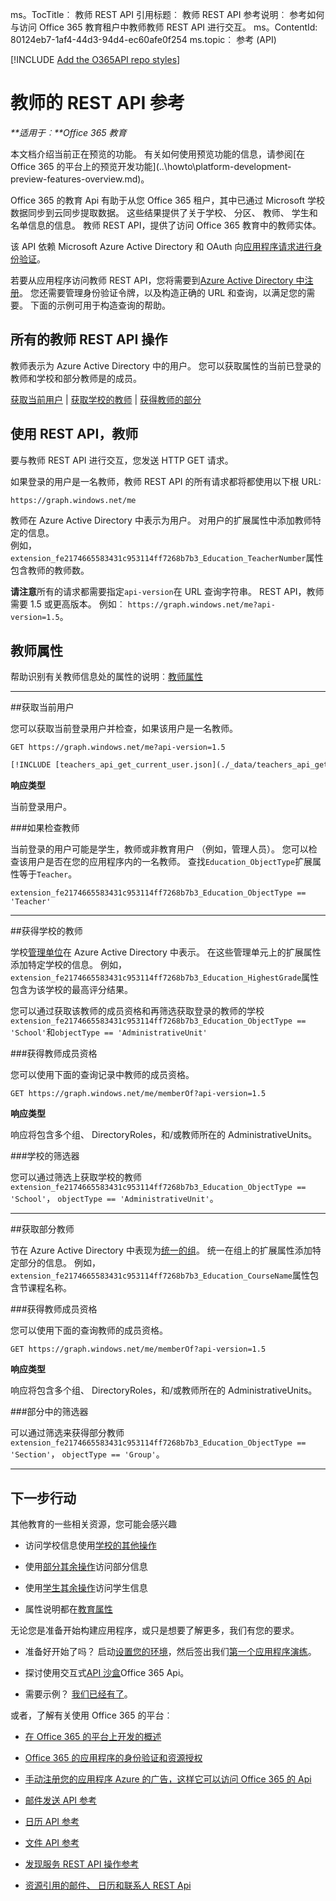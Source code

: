ms。TocTitle︰ 教师 REST API 引用标题︰ 教师 REST API 参考说明︰ 参考如何与访问 Office 365 教育租户中教师教师 REST API 进行交互。
ms。ContentId: 80124eb7-1af4-44d3-94d4-ec60afe0f254 ms.topic︰ 参考 (API)

[!INCLUDE [Add the O365API repo styles](../includes/controls/addo365apistyles.html)]



# <a name="teachers-rest-api-reference"></a>教师的 REST API 参考
    
 _**适用于︰**Office 365 教育_
<p class="previewnote">本文档介绍当前正在预览的功能。 有关如何使用预览功能的信息，请参阅[在 Office 365 的平台上的预览开发功能](..\howto\platform-development-preview-features-overview.md)。</p>


<a name="Overview"> </a>Office 365 的教育 Api 有助于从您 Office 365 租户，其中已通过 Microsoft 学校数据同步到云同步提取数据。 这些结果提供了关于学校、 分区、 教师、 学生和名单信息的信息。 教师 REST API，提供了访问 Office 365 教育中的教师实体。

该 API 依赖 Microsoft Azure Active Directory 和 OAuth 向[应用程序请求进行身份验证](..\howto\common-app-authentication-tasks.md)。
 
若要从应用程序访问教师 REST API，您将需要到[Azure Active Directory 中注册](https://azure.microsoft.com/en-us/documentation/articles/active-directory-integrating-applications/#adding-an-application)。
您还需要管理身份验证令牌，以及构造正确的 URL 和查询，以满足您的需要。 下面的示例可用于构造查询的帮助。

<!-- Add Extension Properties and Data-Model-->

## <a name="all-teachers-rest-api-operations"></a>所有的教师 REST API 操作

<a name="TeacherOperations"></a>教师表示为 Azure Active Directory 中的用户。 您可以获取属性的当前已登录的教师和学校和部分教师是的成员。


[获取当前用户](#GetCurrentUser) | [获取学校的教师](#GetTeacherSchool) | [获得教师的部分](#GetTeacherSections) 


## <a name="use-the-teachers-rest-api"></a>使用 REST API，教师

要与教师 REST API 进行交互，您发送 HTTP GET 请求。

如果登录的用户是一名教师，教师 REST API 的所有请求都将都使用以下根 URL:

`https://graph.windows.net/me`

教师在 Azure Active Directory 中表示为用户。 对用户的扩展属性中添加教师特定的信息。  
例如，`extension_fe2174665583431c953114ff7268b7b3_Education_TeacherNumber`属性包含教师的教师数。

**请注意**所有的请求都需要指定`api-version`在 URL 查询字符串。 REST API，教师需要 1.5 或更高版本。 例如︰ `https://graph.windows.net/me?api-version=1.5`。   

## <a name="teacher-attributes"></a>教师属性

帮助识别有关教师信息处的属性的说明︰[教师属性](education-rest-attributes.md#TeacherAttributes)

****

<a name="GetCurrentUser"> </a>
##<a name="get-current-user"></a>获取当前用户

您可以获取当前登录用户并检查，如果该用户是一名教师。

```no-highlight
GET https://graph.windows.net/me?api-version=1.5
```

```REST
[!INCLUDE [teachers_api_get_current_user.json](./_data/teachers_api_get_current_user.json)]
```

 **响应类型**

当前登录用户。

###<a name="check-if-teacher"></a>如果检查教师

当前登录的用户可能是学生，教师或非教育用户 （例如，管理人员）。 您可以检查该用户是否在您的应用程序内的一名教师。 查找`Education_ObjectType`扩展属性等于`Teacher`。

```no-highlight
extension_fe2174665583431c953114ff7268b7b3_Education_ObjectType == 'Teacher'
```

****

<a name="GetTeacherSchool"> </a>
##<a name="get-school-of-a-teacher"></a>获得学校的教师

学校[管理单位](https://msdn.microsoft.com/en-us/library/azure/dn832057.aspx)在 Azure Active Directory 中表示。 在这些管理单元上的扩展属性添加特定学校的信息。 例如，`extension_fe2174665583431c953114ff7268b7b3_Education_HighestGrade`属性包含为该学校的最高评分结果。

您可以通过获取该教师的成员资格和再筛选获取登录的教师的学校`extension_fe2174665583431c953114ff7268b7b3_Education_ObjectType == 'School'`和`objectType == 'AdministrativeUnit'`

###<a name="get-teacher-membership"></a>获得教师成员资格

您可以使用下面的查询记录中教师的成员资格。


```no-highlight
GET https://graph.windows.net/me/memberOf?api-version=1.5
```


 **响应类型**

响应将包含多个组、 DirectoryRoles，和/或教师所在的 AdministrativeUnits。

###<a name="filter-for-school"></a>学校的筛选器

您可以通过筛选上获取学校的教师`extension_fe2174665583431c953114ff7268b7b3_Education_ObjectType == 'School'`， `objectType == 'AdministrativeUnit'`。


**** 

<a name="GetTeacherSection"> </a>
##<a name="get-section-of-a-teacher"></a>获取部分教师

节在 Azure Active Directory 中表现为[统一的组](https://msdn.microsoft.com/en-us/office/office365/howto/groups-rest-operations)。 统一在组上的扩展属性添加特定部分的信息。 例如，`extension_fe2174665583431c953114ff7268b7b3_Education_CourseName`属性包含节课程名称。

###<a name="get-teacher-membership"></a>获得教师成员资格

您可以使用下面的查询教师的成员资格。


```no-highlight
GET https://graph.windows.net/me/memberOf?api-version=1.5
```

 **响应类型**

响应将包含多个组、 DirectoryRoles，和/或教师所在的 AdministrativeUnits。

###<a name="filter-for-section"></a>部分中的筛选器

可以通过筛选来获得部分教师`extension_fe2174665583431c953114ff7268b7b3_Education_ObjectType == 'Section'`， `objectType == 'Group'`。

**** 

<a name="NextSteps"> </a>
## <a name="next-steps"></a>下一步行动

其他教育的一些相关资源，您可能会感兴趣

- 访问学校信息使用[学校的其他操作](..\api\school-rest-operations.md)

- 使用[部分其余操作](..\api\section-rest-operations.md)访问部分信息

- 使用[学生其余操作](..\api\student-rest-operations.md)访问学生信息

- 属性说明都在[教育属性](..\api\education-rest-attributes.md)


无论您是准备开始构建应用程序，或只是想要了解更多，我们有您的要求。


- 准备好开始了吗？ 启动[设置您的环境](..\howto\setup-development-environment.md)，然后签出我们[第一个应用程序演练](..\howto\getting-started-Office-365-APIs.md)。

- 探讨使用交互式[API 沙盒](http://apisandbox.msdn.microsoft.com/)Office 365 Api。
    
- 需要示例？ [我们已经有了](..\howto\starter-projects-and-code-samples.md)。
    

或者，了解有关使用 Office 365 的平台︰

- [在 Office 365 的平台上开发的概述](..\howto\platform-development-overview.md)
    
- [Office 365 的应用程序的身份验证和资源授权](..\howto\common-app-authentication-tasks.md)
    
- [手动注册您的应用程序 Azure 的广告，这样它可以访问 Office 365 的 Api](..\howto\add-common-consent-manually.md)
  
- [邮件发送 API 参考](..\api\mail-rest-operations.md)
  
- [日历 API 参考](..\api\calendar-rest-operations.md)

- [文件 API 参考](..\api\files-rest-operations.md)

- [发现服务 REST API 操作参考](..\api\discovery-service-rest-operations.md)

- [资源引用的邮件、 日历和联系人 REST Api](..\api\complex-types-for-mail-contacts-calendar.md)
    
